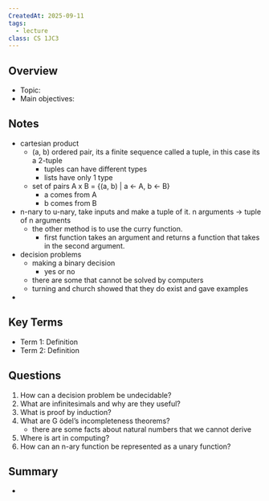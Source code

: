 ```yaml
---
CreatedAt: 2025-09-11
tags:
  - lecture
class: CS 1JC3
---
```

## Overview
- Topic:
- Main objectives:

## Notes
- cartesian product
	- (a, b) ordered pair, its a finite sequence called a tuple, in this case its a 2-tuple
		- tuples can have different types
		- lists have only 1 type
	- set of pairs A x B = {(a, b) | a <- A, b <- B}
		- a comes from A
		- b comes from B
- n-nary to u-nary, take inputs and make a tuple of it. n arguments -> tuple of n arguments
	- the other method is to use the curry function. 
		- first function takes an argument and returns a function that takes in the second argument.
- decision problems
	- making a binary decision
		- yes or no
	- there are some that cannot be solved by computers
	- turning and church showed that they do exist and gave examples
- 
## Key Terms
- Term 1: Definition
- Term 2: Definition

## Questions
1. How can a decision problem be undecidable?
2. What are infinitesimals and why are they useful?
3. What is proof by induction?
4. What are G ̈odel’s incompleteness theorems?
	- there are some facts about natural numbers that we cannot derive
5. Where is art in computing?
6. How can an n-ary function be represented as a unary function?

## Summary
- 

